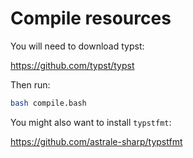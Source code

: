 # Compile resources

You will need to download typst:

https://github.com/typst/typst

Then run:

```bash
bash compile.bash
```

You might also want to install `typstfmt`:

https://github.com/astrale-sharp/typstfmt

